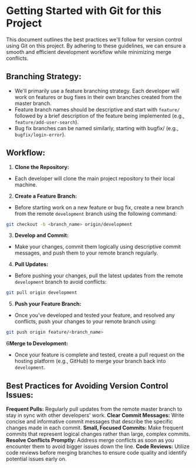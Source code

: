 # Getting Started with Git for this Project

This document outlines the best practices we'll follow for version control using Git on this project. By adhering to these guidelines, we can ensure a smooth and efficient development workflow while minimizing merge conflicts.

## Branching Strategy:
- We'll primarily use a feature branching strategy. Each developer will work on features or bug fixes in their own branches created from the master branch.
- Feature branch names should be descriptive and start with ```feature/``` followed by a brief description of the feature being implemented (e.g., ```feature/add-user-search```).
- Bug fix branches can be named similarly, starting with bugfix/ (e.g., ```bugfix/login-error```).

## Workflow:
1. **Clone the Repository:**
- Each developer will clone the main project repository to their local machine.

2. **Create a Feature Branch:**
- Before starting work on a new feature or bug fix, create a new branch from the remote ```development``` branch using the following command:
```bash
git checkout -b <branch_name> origin/development
```
3. **Develop and Commit:**
- Make your changes, commit them logically using descriptive commit messages, and push them to your remote branch regularly.

4. **Pull Updates:**
- Before pushing your changes, pull the latest updates from the remote ```development``` branch to avoid conflicts:
```bash
git pull origin development
```

5. **Push your Feature Branch:**
- Once you've developed and tested your feature, and resolved any conflicts, push your changes to your remote branch using:
```bash
git push origin feature/<branch_name>
```

6**Merge to Development:**
- Once your feature is complete and tested, create a pull request on the hosting platform (e.g., GitHub) to merge your branch back into ```development```.

## Best Practices for Avoiding Version Control Issues:
**Frequent Pulls:** Regularly pull updates from the remote master branch to stay in sync with other developers' work.
**Clear Commit Messages:** Write concise and informative commit messages that describe the specific changes made in each commit.
**Small, Focused Commits:** Make frequent commits that represent logical changes rather than large, complex commits.
**Resolve Conflicts Promptly:** Address merge conflicts as soon as you encounter them to avoid bigger issues down the line.
**Code Reviews:** Utilize code reviews before merging branches to ensure code quality and identify potential issues early on.